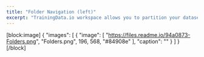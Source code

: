```yaml
---
title: "Folder Navigation (left)"
excerpt: "TrainingData.io workspace allows you to partition your dataset into folders for easy navigation. We advice you to have two levels of folders for easy navigation. As shown in image below, first image in the folder will be used for Thumbnail."
---
```

[block:image]
{
  "images": [
    {
      "image": [
        "https://files.readme.io/94a0873-Folders.png",
        "Folders.png",
        196,
        568,
        "#84908e"
      ],
      "caption": ""
    }
  ]
}
[/block]
